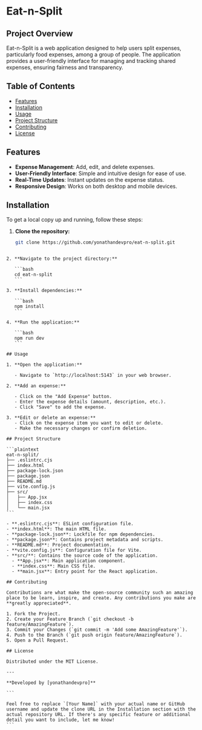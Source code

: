 # Eat-n-Split

## Project Overview

Eat-n-Split is a web application designed to help users split expenses, particularly food expenses, among a group of people. The application provides a user-friendly interface for managing and tracking shared expenses, ensuring fairness and transparency.

## Table of Contents

- [Features](#features)
- [Installation](#installation)
- [Usage](#usage)
- [Project Structure](#project-structure)
- [Contributing](#contributing)
- [License](#license)

## Features

- **Expense Management**: Add, edit, and delete expenses.
- **User-Friendly Interface**: Simple and intuitive design for ease of use.
- **Real-Time Updates**: Instant updates on the expense status.
- **Responsive Design**: Works on both desktop and mobile devices.

## Installation

To get a local copy up and running, follow these steps:

1. **Clone the repository:**

   ```bash
   git clone https://github.com/yonathandevpro/eat-n-split.git
   ```

````

2. **Navigate to the project directory:**

   ```bash
   cd eat-n-split
   ```

3. **Install dependencies:**

   ```bash
   npm install
   ```

4. **Run the application:**

   ```bash
   npm run dev
   ```

## Usage

1. **Open the application:**

   - Navigate to `http://localhost:5143` in your web browser.

2. **Add an expense:**

   - Click on the "Add Expense" button.
   - Enter the expense details (amount, description, etc.).
   - Click "Save" to add the expense.

3. **Edit or delete an expense:**
   - Click on the expense item you want to edit or delete.
   - Make the necessary changes or confirm deletion.

## Project Structure

```plaintext
eat-n-split/
├── .eslintrc.cjs
├── index.html
├── package-lock.json
├── package.json
├── README.md
├── vite.config.js
├── src/
│   ├── App.jsx
│   ├── index.css
│   └── main.jsx
```

- **.eslintrc.cjs**: ESLint configuration file.
- **index.html**: The main HTML file.
- **package-lock.json**: Lockfile for npm dependencies.
- **package.json**: Contains project metadata and scripts.
- **README.md**: Project documentation.
- **vite.config.js**: Configuration file for Vite.
- **src/**: Contains the source code of the application.
  - **App.jsx**: Main application component.
  - **index.css**: Main CSS file.
  - **main.jsx**: Entry point for the React application.

## Contributing

Contributions are what make the open-source community such an amazing place to be learn, inspire, and create. Any contributions you make are **greatly appreciated**.

1. Fork the Project.
2. Create your Feature Branch (`git checkout -b feature/AmazingFeature`).
3. Commit your Changes (`git commit -m 'Add some AmazingFeature'`).
4. Push to the Branch (`git push origin feature/AmazingFeature`).
5. Open a Pull Request.

## License

Distributed under the MIT License.

---

**Developed by [yonathandevpro]**

```

Feel free to replace `[Your Name]` with your actual name or GitHub username and update the clone URL in the Installation section with the actual repository URL. If there's any specific feature or additional detail you want to include, let me know!
```
````
